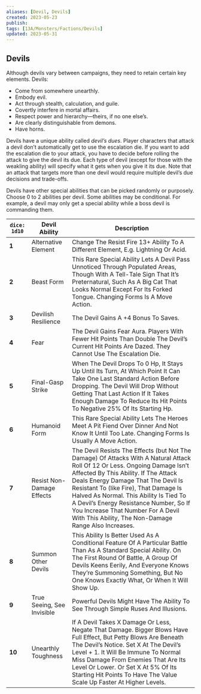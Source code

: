 ```yaml
---
aliases: [Devil, Devils]
created: 2023-05-23
publish: 
tags: [13A/Monsters/Factions/Devils]
updated: 2023-05-31
---
```


## Devils

Although devils vary between campaigns, they need to retain certain key elements. Devils:

-   Come from somewhere unearthly.
-   Embody evil.
-   Act through stealth, calculation, and guile.
-   Covertly interfere in mortal affairs.
-   Respect power and hierarchy—theirs, if no one else’s.
-   Are clearly distinguishable from demons.
-   Have horns.

Devils have a unique ability called *devil’s dues*. Player characters that attack a devil don’t automatically get to use the escalation die. If you want to add the escalation die to your attack, you have to decide before rolling the attack to give the devil its due. Each type of devil (except for those with the weakling ability) will specify what it gets when you give it its due. Note that an attack that targets more than one devil would require multiple devil’s due decisions and trade-offs.

Devils have other special abilities that can be picked randomly or purposely. Choose 0 to 2 abilities per devil. Some abilities may be conditional. For example, a devil may only get a special ability while a boss devil is commanding them.

| `dice: 1d10` | **Devil Ability** | **Description** |
|---|---|---|
| **1** | Alternative Element | Change The Resist Fire 13+ Ability To A Different Element, E.g. Lightning Or Acid. |
| **2** | Beast Form | This Rare Special Ability Lets A Devil Pass Unnoticed Through Populated Areas, Though With A Tell-Tale Sign That It’s Preternatural, Such As A Big Cat That Looks Normal Except For Its Forked Tongue. Changing Forms Is A Move Action. |
| **3** | Devilish Resilience | The Devil Gains A +4 Bonus To Saves. |
| **4** | Fear | The Devil Gains Fear Aura. Players With Fewer Hit Points Than Double The Devil’s Current Hit Points Are Dazed. They Cannot Use The Escalation Die. |
| **5** | Final-Gasp Strike | When The Devil Drops To 0 Hp, It Stays Up Until Its Turn, At Which Point It Can Take One Last Standard Action Before Dropping. The Devil Will Drop Without Getting That Last Action If It Takes Enough Damage To Reduce Its Hit Points To Negative 25% Of Its Starting Hp. |
| **6** | Humanoid Form | This Rare Special Ability Lets The Heroes Meet A Pit Fiend Over Dinner And Not Know It Until Too Late. Changing Forms Is Usually A Move Action. |
| **7** | Resist Non-Damage Effects | The Devil Resists The Effects (but Not The Damage) Of Attacks With A Natural Attack Roll Of 12 Or Less. Ongoing Damage Isn’t Affected By This Ability. If The Attack Deals Energy Damage That The Devil Is Resistant To (like Fire), That Damage Is Halved As Normal. This Ability Is Tied To A Devil’s Energy Resistance Number, So If You Increase That Number For A Devil With This Ability, The Non-Damage Range Also Increases. |
| **8** | Summon Other Devils | This Ability Is Better Used As A Conditional Feature Of A Particular Battle Than As A Standard Special Ability. On The First Round Of Battle, A Group Of Devils Keens Eerily, And Everyone Knows They’re Summoning Something, But No One Knows Exactly What, Or When It Will Show Up. |
| **9** | True Seeing, See Invisible | Powerful Devils Might Have The Ability To See Through Simple Ruses And Illusions. |
| **10** | Unearthly Toughness | If A Devil Takes X Damage Or Less, Negate That Damage. Bigger Blows Have Full Effect, But Petty Blows Are Beneath The Devil’s Notice. Set X At The Devil’s Level + 1. It Will Be Immune To Normal Miss Damage From Enemies That Are Its Level Or Lower. Or Set X At 5% Of Its Starting Hit Points To Have The Value Scale Up Faster At Higher Levels. |
